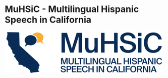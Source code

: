 # MuHSiC - Multilingual Hispanic Speech in California
![Alt text](https://github.com/julian-vargo/MuHSiC/blob/main/Images/Logo_MuHSiC_bicolor.png)

